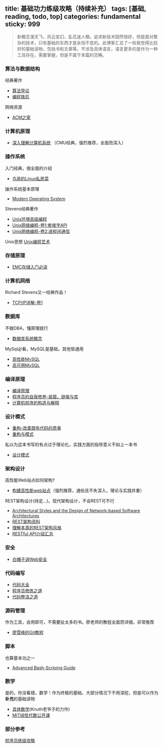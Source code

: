 title: 基础功力练级攻略（持续补充）
tags: [基础, reading, todo, top]
categories: fundamental
sticky: 999
---


>新概念漫天飞，风云变幻，乱花迷人眼。追求新技术固然很好，但是面对繁杂的技术，只有基础的东西才是永恒不变的。此博客汇总了一些我觉得比较好的基础读物，包括书和文章等。不涉及具体语言，语言更多的是作为一种工具存在，需要掌握，但是不属于本篇的范畴。

<!--more-->

### 算法与数据结构
经典著作
- [算法导论](https://book.douban.com/subject/20432061/)
- [编程珠玑](https://book.douban.com/subject/3227098/)

网络资源
- [ACM之家](http://www.acmerblog.com/)


### 计算机原理
- [深入理解计算机系统](https://book.douban.com/subject/5333562/) （CMU经典，强烈推荐，全面而深入）

### 操作系统
入门经典，很全面的介绍
- [鸟哥的Linux私房菜](https://book.douban.com/subject/4889838/)

操作系统基本原理
- [Modern Operating System](http://book.douban.com/subject/3017583/)

Stevens经典著作
- [Unix环境高级编程](https://book.douban.com/subject/1788421/)
- [Unix网络编程-卷1:套接字API](https://book.douban.com/subject/4859464/)
- [Unix网络编程-卷2:进程间通信](https://book.douban.com/subject/4886882/)

Unix思想
[Unix编程艺术](https://book.douban.com/subject/5387401/)

### 存储原理
- [EMC存储入门必读](https://community.emc.com/thread/176852)

### 计算机网络
Richard Stevens又一经典作品！
- [TCP/IP详解-卷1](https://book.douban.com/subject/1088054/)

### 数据库
不做DBA，懂原理就行
- [数据库系统概念](http://book.douban.com/subject/10548379/)

MySql必看，MySQL是基础，其他皆通用
- [高性能MySQL](http://book.douban.com/subject/4241826/)
- [高可用MySQL](http://book.douban.com/subject/6847455/)

### 编译原理
- [编译原理](https://book.douban.com/subject/3296317/)
- [程序员的自我修养-装载、链接与库](https://read.douban.com/ebook/1637944/)
- [计算机程序的构造与解释](https://book.douban.com/subject/1148282/)

### 设计模式
- [重构-改善既有代码的质量](https://book.douban.com/subject/4262627/)
- [重构与模式](http://book.douban.com/subject/1917706/)

私以为这本书写的有点过于理论化，实践方面的指导意义不如上一本书
- [设计模式](https://book.douban.com/subject/1052241/)


### 架构设计
高性能Web站点如何架构?
- [构建高性能web站点](https://book.douban.com/subject/3924175/)（强烈推荐，通俗且不失深入，理论与实践并重）

REST架构设计(待定...)。现代架构设计，不会REST可不行
- [Architectural Styles and the Design of Network-based Software Architectures](https://mysql-udf-http.googlecode.com/files/REST_cn.pdf
)
- [REST架构资料](http://www.jianshu.com/p/ee8059f3e097)
- [理解本真的REST架构风格](http://www.infoq.com/cn/articles/understanding-restful-style)
- [RESTful API介绍汇总](http://paranoidq.github.io/2016/01/05/restful-api-resources-list/)

### 安全
- [白帽子讲Web安全](https://book.douban.com/subject/10546925/)

### 代码编写
- [代码大全](https://book.douban.com/subject/1477390/)
- [程序员修炼之道](https://book.douban.com/subject/5387402/)
- [代码整洁之道](http://book.douban.com/subject/4199741/)

### 源码管理
作为工具，会用即可，不需要扯太多的书。廖老师的教程全面而详细，非常推荐
- [廖雪峰的Git教程](http://www.liaoxuefeng.com/wiki/0013739516305929606dd18361248578c67b8067c8c017b000)

### 脚本
也算基本功之一
- [Advanced Bash-Scriping Guide](http://www.tldp.org/LDP/abs/html/)

### 数学
是的，你没看错，数学！作为终极的基础，大部分情况下不用深挖，但是可以作为**补充**的基础读物

- [具体数学](https://book.douban.com/subject/21323941/)(Knuth老爷子的力作)
- [MIT线性代数公开课](http://open.163.com/special/opencourse/daishu.html)


### 部分参考
[程序员练级攻略](http://www.360doc.com/content/13/0407/09/919053_276618745.shtml)


